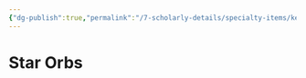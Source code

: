 ```yaml
---
{"dg-publish":true,"permalink":"/7-scholarly-details/specialty-items/key-items/star-orbs/","noteIcon":""}
---
```


# Star Orbs
